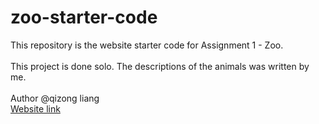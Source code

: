 # zoo-starter-code

This repository is the website starter code for Assignment 1 - Zoo.
<br />
<br />
This project is done solo. The descriptions of the animals was written by me.
<br />
<br />
Author @qizong liang
<br />
[Website link]()
